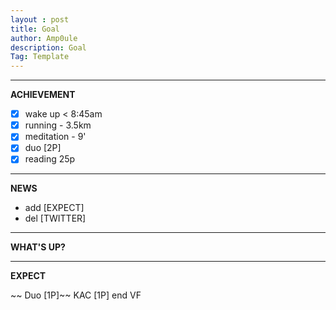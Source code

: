 ```yaml
---
layout : post
title: Goal
author: Amp0ule
description: Goal
Tag: Template
---
```


*****
**ACHIEVEMENT**

- [x] wake up < 8:45am
- [x] running - 3.5km
- [x] meditation - 9'
- [x] duo [2P]
- [x] reading 25p

*****
**NEWS**

- add [EXPECT]
- del [TWITTER]



*****
**WHAT'S UP?**


*****
**EXPECT**

~~ Duo [1P]~~
KAC [1P]
end VF






